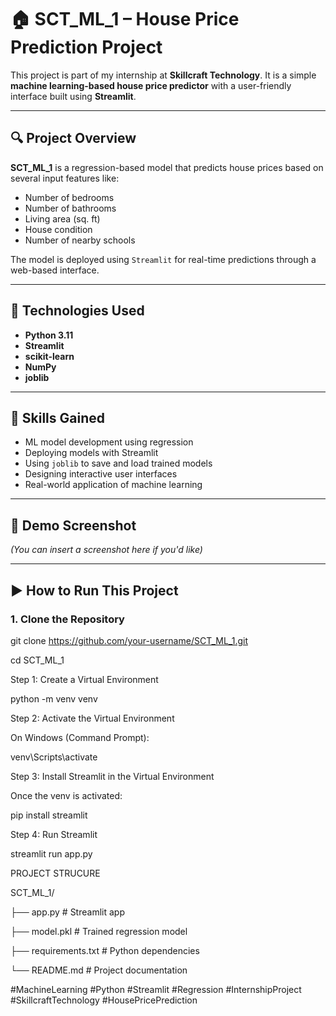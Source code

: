 # 🏠 SCT_ML_1 – House Price Prediction Project

This project is part of my internship at **Skillcraft Technology**. It is a simple **machine learning-based house price predictor** with a user-friendly interface built using **Streamlit**.

---

## 🔍 Project Overview

**SCT_ML_1** is a regression-based model that predicts house prices based on several input features like:

- Number of bedrooms
- Number of bathrooms
- Living area (sq. ft)
- House condition
- Number of nearby schools

The model is deployed using `Streamlit` for real-time predictions through a web-based interface.

---

## 🚀 Technologies Used

- **Python 3.11**
- **Streamlit**
- **scikit-learn**
- **NumPy**
- **joblib**

---

## 🧠 Skills Gained

- ML model development using regression
- Deploying models with Streamlit
- Using `joblib` to save and load trained models
- Designing interactive user interfaces
- Real-world application of machine learning

---

## 📸 Demo Screenshot

*(You can insert a screenshot here if you'd like)*

---

## ▶️ How to Run This Project

### 1. Clone the Repository


git clone https://github.com/your-username/SCT_ML_1.git

cd SCT_ML_1

Step 1: Create a Virtual Environment

python -m venv venv

Step 2: Activate the Virtual Environment

On Windows (Command Prompt):

venv\Scripts\activate  

Step 3: Install Streamlit in the Virtual Environment

Once the venv is activated:

pip install  streamlit

Step 4: Run Streamlit

streamlit run app.py

PROJECT STRUCURE

SCT_ML_1/

├── app.py               # Streamlit app

├── model.pkl            # Trained regression model

├── requirements.txt     # Python dependencies

└── README.md            # Project documentation

#MachineLearning #Python #Streamlit #Regression #InternshipProject #SkillcraftTechnology #HousePricePrediction
